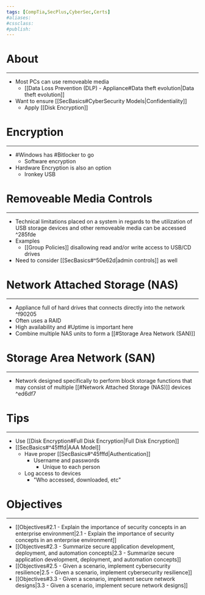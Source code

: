 ```yaml
---
tags: [CompTia,SecPlus,CyberSec,Certs]
#aliases:
#cssclass:
#publish:
---
```


# About
---
- Most PCs can use removeable media
	- [[Data Loss Prevention (DLP) - Appliance#Data theft evolution|Data theft evolution]]
- Want to ensure [[SecBasics#CyberSecurity Models|Confidentiality]]
	- Apply [[Disk Encryption]]

# Encryption
---
- #Windows has #Bitlocker to go
	- Software encryption
- Hardware Encryption is also an option
	- Ironkey USB

# Removeable Media Controls
---
- Technical limitations placed on a system in regards to the utilization of USB storage devices and other removeable media can be accessed ^285fde
- Examples
	- [[Group Policies]] disallowing read and/or write access to USB/CD drives
- Need to consider [[SecBasics#^50e62d|admin controls]] as well

# Network Attached Storage (NAS)
---
- Appliance full of hard drives that connects directly into the network ^f90205
- Often uses a RAID
- High availability and #Uptime is important here
- Combine multiple NAS units to form a [[#Storage Area Network (SAN)]]

# Storage Area Network (SAN)
---
- Network designed specifically to perform block storage functions that may consist of multiple [[#Network Attached Storage (NAS)]] devices ^ed6df7

# Tips
---
- Use [[Disk Encryption#Full Disk Encryption|Full Disk Encryption]]
-  [[SecBasics#^45fffd|AAA Model]]
	- Have proper [[SecBasics#^45fffd|Authentication]]
		- Username and passwords
			- Unique to each person
	- Log access to devices
		- "Who accessed, downloaded, etc"

# Objectives
---
- [[Objectives#2.1 - Explain the importance of security concepts in an enterprise environment|2.1 - Explain the importance of security concepts in an enterprise environment]]
- [[Objectives#2.3 - Summarize secure application development, deployment, and automation concepts|2.3 - Summarize secure application development, deployment, and automation concepts]]
- [[Objectives#2.5 - Given a scenario, implement cybersecurity resilience|2.5 - Given a scenario, implement cybersecurity resilience]]
- [[Objectives#3.3 - Given a scenario, implement secure network designs|3.3 - Given a scenario, implement secure network designs]]